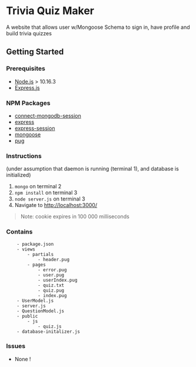 # Trivia Quiz Maker
A website that allows user w/Mongoose Schema to sign in, have profile and build trivia quizzes
## Getting Started

### Prerequisites
- [Node.js](https://nodejs.org/en/download/) > 10.16.3
- [Express.js](https://expressjs.com/en/starter/installing.html) 

### NPM Packages
- [connect-mongodb-session](https://www.npmjs.com/package/connect-mongodb-session)
- [express](https://www.npmjs.com/package/express)
- [express-session](https://www.npmjs.com/package/express-session)
- [mongoose](https://www.npmjs.com/package/mongoose)
- [pug](https://www.npmjs.com/package/pug)

### Instructions
(under assumption that daemon is running (terminal 1), and database is initialized)
1. ```mongo``` on terminal 2
2. ```npm install``` on terminal 3
3. ```node server.js``` on terminal 3
4. Navigate to [http://localhost:3000/](http://localhost:3000/)

> Note: cookie expires in 100 000 milliseconds

### Contains
```
    - package.json
    - views
        - partials
            - header.pug
        - pages
            - error.pug
            - user.pug
            - userIndex.pug 
            - quiz.txt 
            - quiz.pug 
            - index.pug 
    - UserModel.js 
    - server.js 
    - QuestionModel.js 
    - public 
        - js 
            - quiz.js 
    - database-initalizer.js 
```

### Issues
- None !
